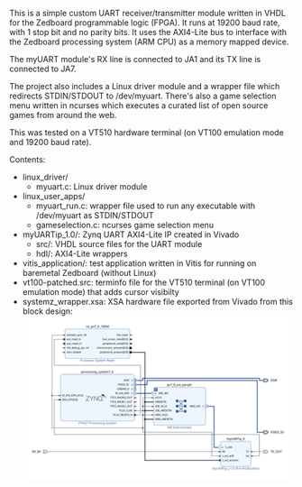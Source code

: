 This is a simple custom UART receiver/transmitter module written in VHDL for the Zedboard programmable logic (FPGA). It runs at 19200 baud rate, with 1 stop bit and no parity bits. It uses the AXI4-Lite bus to interface with the Zedboard processing system (ARM CPU) as a memory mapped device.

The myUART module's RX line is connected to JA1 and its TX line is connected to JA7.

The project also includes a Linux driver module and a wrapper file which redirects STDIN/STDOUT to /dev/myuart. There's also a game selection menu written in ncurses which executes a curated list of open source games from around the web.

This was tested on a VT510 hardware terminal (on VT100 emulation mode and 19200 baud rate).

Contents:
- linux_driver/
  - myuart.c: Linux driver module
- linux_user_apps/
  - myuart_run.c: wrapper file used to run any executable with /dev/myuart as STDIN/STDOUT
  - gameselection.c: ncurses game selection menu
- myUARTip_1.0/: Zynq UART AXI4-Lite IP created in Vivado
  - src/: VHDL source files for the UART module
  - hdl/: AXI4-Lite wrappers
- vitis_application/: test application written in Vitis for running on baremetal Zedboard (without Linux)
- vt100-patched.src: terminfo file for the VT510 terminal (on VT100 emulation mode) that adds cursor visibilty
- systemz_wrapper.xsa: XSA hardware file exported from Vivado from this block design:
![Vivado block design](blockdesignz.png)
